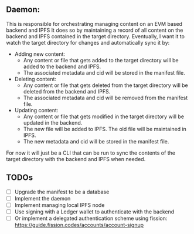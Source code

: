## Daemon:
This is responsible for orchestrating managing content on an EVM based backend and IPFS
It does so by maintaining a record of all content on the backend and IPFS contained in the
target directory.
Eventually, I want it to watch the target directory for changes and automatically sync it by:
- Adding new content:
  - Any content or file that gets added to the target directory will be added to the backend and
  IPFS.
  - The associated metadata and cid will be stored in the manifest file.
- Deleting content:
  - Any content or file that gets deleted from the target directory will be deleted from the backend
  and IPFS.
  - The associated metadata and cid will be removed from the manifest file.
- Updating content:
  - Any content or file that gets modified in the target directory will be updated in the backend.
  - The new file will be added to IPFS. The old file will be maintained in IPFS.
  - The new metadata and cid will be stored in the manifest file.

For now it will just be a CLI that can be run to sync the contents of the target directory with
the backend and IPFS when needed.

## TODOs
- [ ] Upgrade the manifest to be a database
- [ ] Implement the daemon
- [ ] Implement managing local IPFS node
- [ ] Use signing with a Ledger wallet to authenticate with the backend
- [ ] Or implement a delegated authentication scheme using fission: https://guide.fission.codes/accounts/account-signup